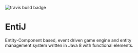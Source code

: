 ![travis build badge](https://travis-ci.org/EntiJ/EntiJ.svg)
# EntiJ
Entity-Component based, event driven game engine and entity management system written in Java 8 with functional elements.

